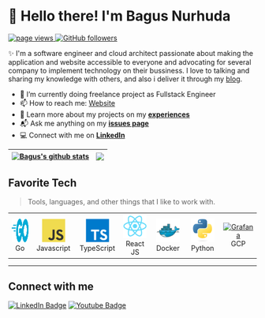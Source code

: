 <h1 align="left" >👋 Hello there! I'm Bagus Nurhuda</h1>

<p align="left">
  <a href="https://github.com/BagusNurhudaUI/BagusNurhudaUI">
    <img src="https://komarev.com/ghpvc/?username=BagusNurhudaUI" alt="page views" />
  </a>
  <a href="https://github.com/BagusNurhudaUI?tab=followers">
    <img alt="GitHub followers" src="https://img.shields.io/github/followers/BagusNurhudaUI?color=green&logo=github">
  </a>
</p>

✨ I'm a software engineer and cloud architect passionate about making the application and website accessible to everyone and advocating for several company to implement technology on their bussiness. I love to talking and sharing my knowledge with others, and also i deliver it through my [blog](https://new.bagusnurhuda.site/blog).

- 🔭 I’m currently doing freelance project as Fullstack Engineer
- 📫 How to reach me: [Website](https://new.bagusnurhuda.site)
- 📖 Learn more about my projects on my **[experiences](https://new.bagusnurhuda.site/experience)**
- 📬 Ask me anything on my **[issues page](https://github.com/BagusNurhudaUI/BagusNurhudaUI/issues)**
- 💻 Connect with me on **[LinkedIn](https://www.linkedin.com/in/bagusnurhuda/)**

| <a href="https://github.com/BagusNurhudaUI/BagusNurhudaUI"><img align="center" src="https://github-readme-stats.anuraghazra1.vercel.app/api?username=BagusNurhudaUI&show_icons=true&show=prs_merged&theme=buefy&hide_border=true" alt="Bagus's github stats" /></a> | <a href="https://github.com/BagusNurhudaUI/BagusNurhudaUI"><img align="center" src="https://github-readme-stats.vercel.app/api/top-langs/?username=BagusNurhudaUI&layout=compact&theme=buefy&hide_border=true&langs_count=8" /></a> |
| ------------------------------------------------------------------------------------------------------------------------------------------------------------------------------------------------------------------------------------------------------------------- | ----------------------------------------------------------------------------------------------------------------------------------------------------------------------------------------------------------------------------------- |

  <!-- <img align="center" src="https://github-readme-streak-stats.herokuapp.com/?user=BagusNurhudaUI" /> -->

<h2 align="left" id="macropower-tech">Favorite Tech</h2>

> Tools, languages, and other things that I like to work with.

<table>
  <tr>
    <td align="center" width="96">
      <a href="#macropower-tech">
        <img src="./img/go-flat.svg" width="48" height="48" alt="Golang" />
      </a>
      <br>Go
    </td>
    <td align="center" width="96">
      <a href="#macropower-tech">
        <img src="./img/javascript-original.svg" width="48" height="48" alt="Python" />
      </a>
      <br>Javascript
    </td>
    <td align="center" width="96">
      <a href="#macropower-tech">
        <img src="./img/typescript-original.svg" width="48" height="48" alt="TypeScript" />
      </a>
      <br>TypeScript
    </td>
    <td align="center" width="96">
      <a href="#macropower-tech" >
        <img src="./img/react-original.svg" width="48" height="48" alt="Kubernetes" />
      </a>
      <br>React JS
    </td>
    <td align="center" width="96"> 
      <a href="#macropower-tech" >
        <img src="./img/docker-original.svg" width="48" height="48" alt="Docker" />
      </a>
      <br>Docker
    </td>
    <td align="center"  width="96">
      <a href="#macropower-tech">
        <img src="./img/python-original.svg" width="48" height="48" alt="Debian" />
      </a>
      <br>Python
    </td>
    <td align="center" width="96">
      <a href="#macropower-tech" >
        <img src="https://avatars.githubusercontent.com/u/2810941?s=48&v=4" width="48" height="48" alt="Grafana" />
      </a>
      <br>GCP
    </td>
  </tr>
</table>

<!-- links -->

[84.51°]: https://github.com/8451 "84.51° Github Home"
[issues page]: https://github.com/BagusNurhudaUI/BagusNurhudaUI/issues "BagusNurhudaUI/issues"
[linkedin]: https://www.linkedin.com/in/colvinjm "Jacob Colvin LinkedIn"
[homelab]: https://github.com/MacroPower/homelab "MacroPower/homelab"
[blog]: https://jacobcolvin.com/posts/ "My Blog"

---

<h2>Connect with me </h3>
    <p>
        <a href="https://linkedin.com/in/BagusNurhuda"><img src="https://img.shields.io/badge/-Bagus%20Nurhuda%20-blue?style=plastic&amp;labelColor=blue&amp;logo=LinkedIn&amp;link=https://linkedin.com/in/BagusNurhuda" alt="LinkedIn Badge"></a> 
        <a href="https://www.youtube.com/c/BagusNurhuda"><img src="https://img.shields.io/badge/-Bagus Nurhuda-informational?style=plastic&amp;labelColor=informational&amp;logo=YouTube&amp;link=https://twitter.com/Dev_180Memes" alt="Youtube Badge"></a>
   </p>
